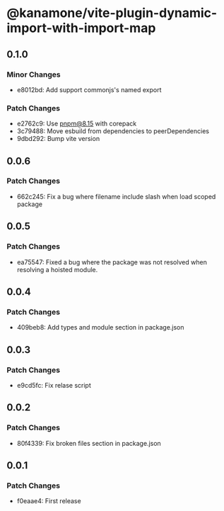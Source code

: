 # @kanamone/vite-plugin-dynamic-import-with-import-map

## 0.1.0

### Minor Changes

- e8012bd: Add support commonjs's named export

### Patch Changes

- e2762c9: Use pnpm@8.15 with corepack
- 3c79488: Move esbuild from dependencies to peerDependencies
- 9dbd292: Bump vite version

## 0.0.6

### Patch Changes

- 662c245: Fix a bug where filename include slash when load scoped package

## 0.0.5

### Patch Changes

- ea75547: Fixed a bug where the package was not resolved when resolving a hoisted module.

## 0.0.4

### Patch Changes

- 409beb8: Add types and module section in package.json

## 0.0.3

### Patch Changes

- e9cd5fc: Fix relase script

## 0.0.2

### Patch Changes

- 80f4339: Fix broken files section in package.json

## 0.0.1

### Patch Changes

- f0eaae4: First release
